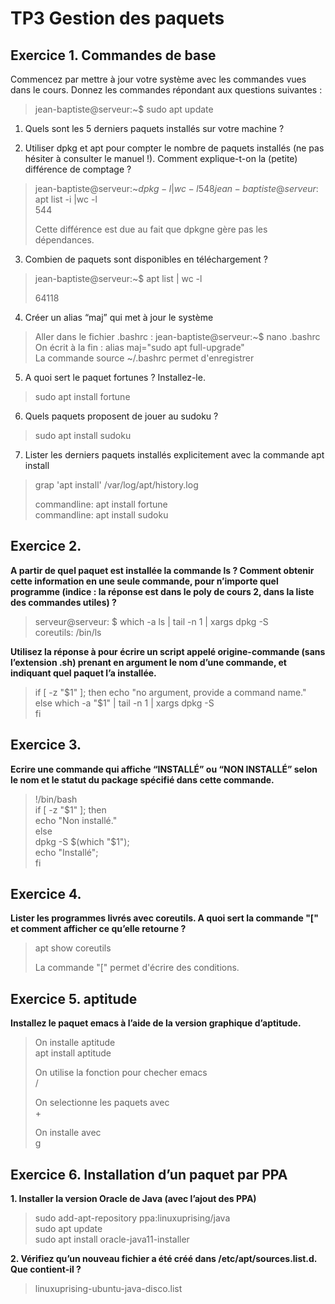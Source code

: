 # TP3 Gestion des paquets 

## Exercice 1. Commandes de base

Commencez par mettre à jour votre système avec les commandes vues dans le cours.
Donnez les commandes répondant aux questions suivantes :

>jean-baptiste@serveur:~$ sudo apt update



1. Quels sont les 5 derniers paquets installés sur votre machine ?



2. Utiliser dpkg et apt pour compter le nombre de paquets installés (ne pas hésiter à consulter le manuel !).
Comment explique-t-on la (petite) différence de comptage ?


>jean-baptiste@serveur:~$dpkg -l | wc -l  
>548  
>jean-baptiste@serveur:~$ apt list -i |wc -l    
>544    
>  
>Cette différence est due au fait que dpkgne gère pas les dépendances.


3. Combien de paquets sont disponibles en téléchargement ?


>jean-baptiste@serveur:~$ apt list | wc -l  
>  
>64118


4. Créer un alias “maj” qui met à jour le système

>Aller dans le fichier .bashrc : jean-baptiste@serveur:~$ nano .bashrc  
>On écrit à la fin : alias maj="sudo apt full-upgrade"  
>La commande source ~/.bashrc permet d'enregistrer


5. A quoi sert le paquet fortunes ? Installez-le.

>sudo apt install fortune

6. Quels paquets proposent de jouer au sudoku ?

>sudo apt install sudoku

7. Lister les derniers paquets installés explicitement avec la commande apt install

>grap 'apt install' /var/log/apt/history.log  
>  
>commandline: apt install fortune   
>commandline: apt install sudoku


## Exercice 2.

**A partir de quel paquet est installée la commande ls ? Comment obtenir cette information en une seule
commande, pour n’importe quel programme (indice : la réponse est dans le poly de cours 2, dans la liste des
commandes utiles) ?**

>serveur@serveur: $ which -a ls | tail -n 1 | xargs dpkg -S   
>coreutils: /bin/ls  

**Utilisez la réponse à pour écrire un script appelé origine-commande (sans l’extension
.sh) prenant en argument le nom d’une commande, et indiquant quel paquet l’a installée.**

>if [ -z "$1" ]; then  
>        echo "no argument, provide a command name."  
>else  
>        which -a "$1" | tail -n 1 | xargs dpkg -S  
>fi  

## Exercice 3.

**Ecrire une commande qui affiche “INSTALLÉ” ou “NON INSTALLÉ” selon le nom et le statut du package
spécifié dans cette commande.**

>!/bin/bash  
>if [ -z "$1" ]; then  
>        echo "Non installé."  
>else  
>        dpkg -S $(which "$1");  
>        echo "Installé";  
>fi  


## Exercice 4.

**Lister les programmes livrés avec coreutils. A quoi sert la commande "[" et comment afficher ce qu’elle retourne ?**

>apt show coreutils  
>
>La commande "[" permet d'écrire des conditions.


## Exercice 5. aptitude

**Installez le paquet emacs à l’aide de la version graphique d’aptitude.**

>On installe aptitude  
>apt install aptitude  
>  
>On utilise la fonction pour checher emacs  
> /  
>  
>On selectionne les paquets avec   
>+    
>  
>On installe avec   
>g  


## Exercice 6. Installation d’un paquet par PPA

**1. Installer la version Oracle de Java (avec l’ajout des PPA)**

>sudo add-apt-repository ppa:linuxuprising/java  
>sudo apt update  
>sudo apt install oracle-java11-installer  


**2. Vérifiez qu’un nouveau fichier a été créé dans /etc/apt/sources.list.d. Que contient-il ?**

>linuxuprising-ubuntu-java-disco.list

